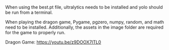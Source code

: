 When using the best.pt file, ultralytics needs to be installed and yolo should be run from a terminal.

When playing the dragon game, Pygame, pgzero, numpy, random, and math need to be installed. Additionally, the assets in the image folder are required for the game to properly run.

Dragon Game:
https://youtu.be/z9DOOX7lTL0
